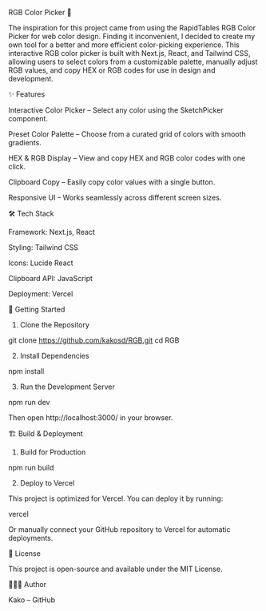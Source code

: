 RGB Color Picker 🎨

The inspiration for this project came from using the RapidTables RGB Color Picker for web color design. Finding it inconvenient, I decided to create my own tool for a better and more efficient color-picking experience. This interactive RGB color picker is built with Next.js, React, and Tailwind CSS, allowing users to select colors from a customizable palette, manually adjust RGB values, and copy HEX or RGB codes for use in design and development.

✨ Features

Interactive Color Picker – Select any color using the SketchPicker component.

Preset Color Palette – Choose from a curated grid of colors with smooth gradients.

HEX & RGB Display – View and copy HEX and RGB color codes with one click.

Clipboard Copy – Easily copy color values with a single button.

Responsive UI – Works seamlessly across different screen sizes.

🛠️ Tech Stack

Framework: Next.js, React

Styling: Tailwind CSS

Icons: Lucide React

Clipboard API: JavaScript

Deployment: Vercel

🚀 Getting Started

1. Clone the Repository

git clone https://github.com/kakosd/RGB.git
cd RGB

2. Install Dependencies

npm install

3. Run the Development Server

npm run dev

Then open http://localhost:3000/ in your browser.

🏗️ Build & Deployment

1. Build for Production

npm run build

2. Deploy to Vercel

This project is optimized for Vercel. You can deploy it by running:

vercel

Or manually connect your GitHub repository to Vercel for automatic deployments.

📃 License

This project is open-source and available under the MIT License.

👩🏻‍💻 Author

Kako – GitHub